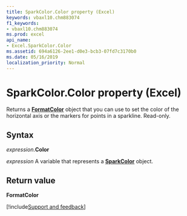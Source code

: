 ```yaml
---
title: SparkColor.Color property (Excel)
keywords: vbaxl10.chm883074
f1_keywords:
- vbaxl10.chm883074
ms.prod: excel
api_name:
- Excel.SparkColor.Color
ms.assetid: 694a6126-2ee1-d0e3-bcb3-07fd7c3170b0
ms.date: 05/16/2019
localization_priority: Normal
---
```



# SparkColor.Color property (Excel)

Returns a **[FormatColor](Excel.FormatColor.md)** object that you can use to set the color of the horizontal axis or the markers for points in a sparkline. Read-only.


## Syntax

_expression_.**Color**

_expression_ A variable that represents a **[SparkColor](Excel.SparkColor.md)** object.


## Return value

**FormatColor**




[!include[Support and feedback](~/includes/feedback-boilerplate.md)]
